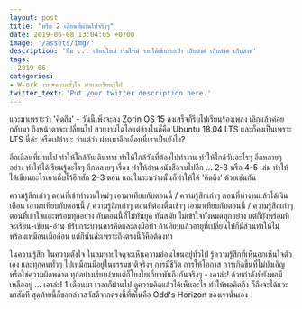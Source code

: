 ```yaml
---
layout: post
title: "หรือ 2 เดือนที่ผ่านไปจริงๆ"
date: 2019-06-08 13:04:05 +0700
image: '/assets/img/'
description: 'อืม ... เดือนใหม่ เริ่มใหม่ รายได้เข้ากระเป๋า เก็บตังค์ เก็บตังค์ เก็บตังค์'
tags:
- 2019-06
categories:
- W-ork งาน+ความตั้งใจ ทำและเรียนรู้ไป
twitter_text: 'Put your twitter description here.'
---
```

แวะมาเพราะว่า 'คิดถึง' - วันนี้เพิ่งจะลง Zorin OS 15 ลงเสร็จก็รีบไปเรียนร้องเพลง เลิกแล้วค่อยกลับมา ถึงหน้าตาจะเปลี่ยนไป สวยงามไฉไลแต่ข้างในก็คือ Ubuntu 18.04 LTS และก็คงเป็นเพราะ LTS นี่ล่ะ หรือเปล่านะ ว่าแต่ว่า ผ่านมาอีกเดือนนี่เราเป็นยังไง?

อีกเดือนที่ผ่านไป ทำให้ใกล้วันเดินทาง ทำให้ใกล้วันที่ต้องไปทำงาน ทำให้ใกล้วันอะไรๆ อีกหลายๆ อย่าง ทำให้ได้เรียนรู้อะไรๆ อีกหลายๆ เรื่อง ทำให้อ่านหนังสือจบไปอีก ... 2-3 หรือ 4-5 เล่ม ทำให้ได้เขียนอะไรเอาเก็บไว้อีกสัก 2-3 ตอน และในระหว่างนั้นก็ทำให้ได้ 'คิดถึง' ด้วยเช่นกัน

ความรู้สึกเก่าๆ ตอนที่เข้าทำงานใหม่ๆ เอามาเทียบกับตอนนี้ / ความรู้สึกเก่าๆ ตอนที่ทำงานแล้วได้เงินเดือน เอามาเทียบกับตอนนี้ / ความรู้สึกเก่าๆ ตอนที่ต้องตื่นเช้าๆ เอามาเทียบกับตอนนี้ / ความรู้สึกเก่าๆ ตอนที่เข้าใจและพร้อมทุกอย่าง กับตอนนี้ที่ไม่ทันยุค ทันสมัย ไม่เข้าใจทั้งหมดทุกอย่าง แต่ก็ยังพร้อมที่จะเรียน-เขียน-อ่าน ปรับกระบวนการคิดและลงมือทำ ถ้าเทียบแล้วอายุที่เปลี่ยนไปก็มีส่วนทำให้ไม่พร้อมเหมือนเมื่อก่อน แต่ก็นั่นล่ะเพราะถึงตรงนี้ก็คือต้องทำ

ในความรู้สึก ในความตั้งใจ ในลมหายใจดูจะเห็นความอ่อนโยนอยู่ทั่วไป รู้ความรู้สึกที่เห็นอกเห็นใจตัวเอง และทุกคนทั่วๆ ไปเหมือนมีอยู่ในธรรมชาติจริงๆ การมีชีวิต การให้โอกาส การเกิดขึ้นที่ไม่บังเอิญหรือใช่ความผิดพลาด ทุกอย่างเรียบง่ายแต่ก็โยงใยเกี่ยวพันถึงกันจริงๆ - เอาล่ะ! ด้วยกำลังที่ยังพอมีเหลืออยู่ ... เอาล่ะ! 1 เดือนมา เวลาก็ผ่านไป ดูความคิดแล้วได้เห็นอะไร ทำให้พอคิดถึง ก็ถึงจะได้แวะมาสักที สุดท้ายนี้ก็ขอกล่าวสวัสดีจากตรงนี้ที่เห็นคือ Odd's Horizon ของเรานั่นเอง

